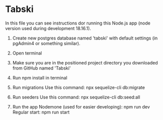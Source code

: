 # Tabski

In this file you can see instructions dor running this Node.js app (node version used during development 18.16.1).

1. Create new postgres database named 'tabski' with default settings (in pgAdmin4 or something similar).

2. Open terminal 

3. Make sure you are in the positioned project directory you downloaded from GitHub named 'Tabski'

4. Run npm install in terminal

5. Run migrations
    Use this command: npx sequelize-cli db:migrate

6. Run seeders
    Use this command: npx sequelize-cli db:seed:all

7. Run the app
    Nodemone (used for easier developing): npm run dev
    Regular start: npm run start
